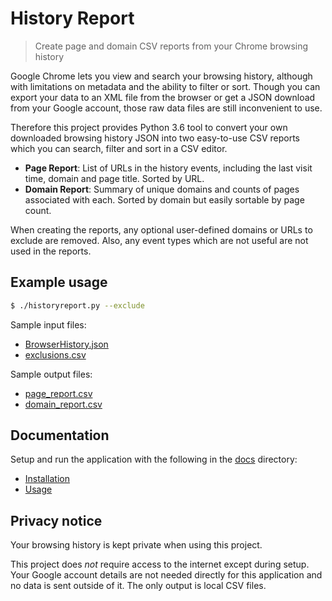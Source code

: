 # History Report
> Create page and domain CSV reports from your Chrome browsing history

Google Chrome lets you view and search your browsing history, although with limitations on metadata and the ability to filter or sort. Though you can export your data to an XML file from the browser or get a JSON download from your Google account, those raw data files are still inconvenient to use.

Therefore this project provides Python 3.6 tool to convert your own downloaded browsing history JSON into two easy-to-use CSV reports which you can search, filter and sort in a CSV editor.

- **Page Report**: List of URLs in the history events, including the last visit time, domain and page title. Sorted by URL.
- **Domain Report**: Summary of unique domains and counts of pages associated with each. Sorted by domain but easily sortable by page count.

When creating the reports, any optional user-defined domains or URLs to exclude are removed. Also, any event types which are not useful are not used in the reports.


## Example usage

```bash
$ ./historyreport.py --exclude
```

Sample input files:

- [BrowserHistory.json](/historyreport/var/samples/BrowserHistory.json)
- [exclusions.csv](/historyreport/var/samples/exclusions.csv)

Sample output files:
- [page_report.csv](/historyreport/var/samples/page_report.csv)
- [domain_report.csv](/historyreport/var/samples/domain_report.csv)


## Documentation

Setup and run the application with the following in the [docs](docs) directory:

- [Installation](docs/installation.md)
- [Usage](docs/usage.md)


## Privacy notice

Your browsing history is kept private when using this project.

This project does *not* require access to the internet except during setup. Your Google account details are not needed directly for this application and no data is sent outside of it. The only output is local CSV files.
